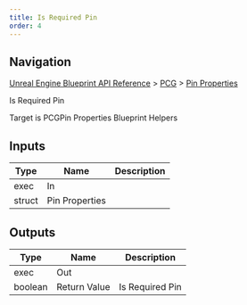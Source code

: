 ```yaml
---
title: Is Required Pin
order: 4
---
```

## Navigation

[Unreal Engine Blueprint API Reference](https://dev.epicgames.com/documentation/en-us/unreal-engine/BlueprintAPI) > [PCG](https://dev.epicgames.com/documentation/en-us/unreal-engine/BlueprintAPI/PCG) > [Pin Properties](https://dev.epicgames.com/documentation/en-us/unreal-engine/BlueprintAPI/PCG/PinProperties)

Is Required Pin

Target is PCGPin Properties Blueprint Helpers

## Inputs

| Type | Name | Description |
| --- | --- | --- |
| exec | In |  |
| struct | Pin Properties |  |

## Outputs

| Type | Name | Description |
| --- | --- | --- |
| exec | Out |  |
| boolean | Return Value | Is Required Pin |
